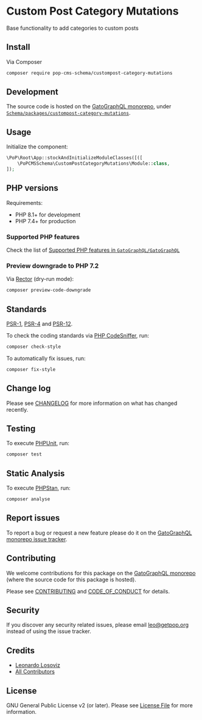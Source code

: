 # Custom Post Category Mutations

<!--
[![Build Status][ico-travis]][link-travis]
[![Quality Score][ico-code-quality]][link-code-quality]
[![Software License][ico-license]](LICENSE.md)
[![Latest Version on Packagist][ico-version]][link-packagist]
[![Coverage Status][ico-scrutinizer]][link-scrutinizer]
[![Total Downloads][ico-downloads]][link-downloads]
-->

Base functionality to add categories to custom posts

## Install

Via Composer

``` bash
composer require pop-cms-schema/custompost-category-mutations
```

## Development

The source code is hosted on the [GatoGraphQL monorepo](https://github.com/GatoGraphQL/GatoGraphQL), under [`Schema/packages/custompost-category-mutations`](https://github.com/GatoGraphQL/GatoGraphQL/tree/master/layers/Schema/packages/custompost-category-mutations).

## Usage

Initialize the component:

``` php
\PoP\Root\App::stockAndInitializeModuleClasses([([
    \PoPCMSSchema\CustomPostCategoryMutations\Module::class,
]);
```

## PHP versions

Requirements:

- PHP 8.1+ for development
- PHP 7.4+ for production

### Supported PHP features

Check the list of [Supported PHP features in `GatoGraphQL/GatoGraphQL`](https://github.com/GatoGraphQL/GatoGraphQL/blob/master/docs/supported-php-features.md)

### Preview downgrade to PHP 7.2

Via [Rector](https://github.com/rectorphp/rector) (dry-run mode):

```bash
composer preview-code-downgrade
```

## Standards

[PSR-1](https://www.php-fig.org/psr/psr-1), [PSR-4](https://www.php-fig.org/psr/psr-4) and [PSR-12](https://www.php-fig.org/psr/psr-12).

To check the coding standards via [PHP CodeSniffer](https://github.com/squizlabs/PHP_CodeSniffer), run:

``` bash
composer check-style
```

To automatically fix issues, run:

``` bash
composer fix-style
```

## Change log

Please see [CHANGELOG](CHANGELOG.md) for more information on what has changed recently.

## Testing

To execute [PHPUnit](https://phpunit.de/), run:

``` bash
composer test
```

## Static Analysis

To execute [PHPStan](https://github.com/phpstan/phpstan), run:

``` bash
composer analyse
```

## Report issues

To report a bug or request a new feature please do it on the [GatoGraphQL monorepo issue tracker](https://github.com/GatoGraphQL/GatoGraphQL/issues).

## Contributing

We welcome contributions for this package on the [GatoGraphQL monorepo](https://github.com/GatoGraphQL/GatoGraphQL) (where the source code for this package is hosted).

Please see [CONTRIBUTING](CONTRIBUTING.md) and [CODE_OF_CONDUCT](CODE_OF_CONDUCT.md) for details.

## Security

If you discover any security related issues, please email leo@getpop.org instead of using the issue tracker.

## Credits

- [Leonardo Losoviz][link-author]
- [All Contributors][link-contributors]

## License

GNU General Public License v2 (or later). Please see [License File](LICENSE.md) for more information.

[ico-version]: https://img.shields.io/packagist/v/pop-cms-schema/custompost-category-mutations.svg?style=flat-square
[ico-license]: https://img.shields.io/badge/license-GPLv2-brightgreen.svg?style=flat-square
[ico-travis]: https://img.shields.io/travis/pop-cms-schema/custompost-category-mutations/master.svg?style=flat-square
[ico-scrutinizer]: https://img.shields.io/scrutinizer/coverage/g/pop-cms-schema/custompost-category-mutations.svg?style=flat-square
[ico-code-quality]: https://img.shields.io/scrutinizer/g/pop-cms-schema/custompost-category-mutations.svg?style=flat-square
[ico-downloads]: https://img.shields.io/packagist/dt/pop-cms-schema/custompost-category-mutations.svg?style=flat-square

[link-packagist]: https://packagist.org/packages/pop-cms-schema/custompost-category-mutations
[link-travis]: https://travis-ci.org/pop-cms-schema/custompost-category-mutations
[link-scrutinizer]: https://scrutinizer-ci.com/g/pop-cms-schema/custompost-category-mutations/code-structure
[link-code-quality]: https://scrutinizer-ci.com/g/pop-cms-schema/custompost-category-mutations
[link-downloads]: https://packagist.org/packages/pop-cms-schema/custompost-category-mutations
[link-author]: https://github.com/leoloso
[link-contributors]: ../../../../../../contributors
